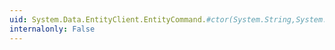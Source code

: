 ```yaml
---
uid: System.Data.EntityClient.EntityCommand.#ctor(System.String,System.Data.EntityClient.EntityConnection)
internalonly: False
---
```

